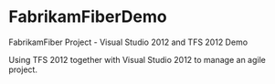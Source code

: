 FabrikamFiberDemo
=================

FabrikamFiber Project - Visual Studio 2012 and TFS 2012 Demo

Using TFS 2012 together with Visual Studio 2012 to manage an agile project.
